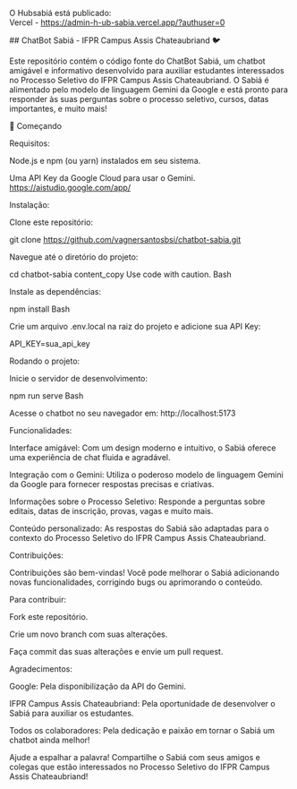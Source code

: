 O Hubsabiá está publicado:<br>
Vercel - https://admin-h-ub-sabia.vercel.app/?authuser=0

<chat style="text-align:center">## ChatBot Sabiá - IFPR Campus Assis Chateaubriand 🐦</chat>

Este repositório contém o código fonte do ChatBot Sabiá, um chatbot amigável e informativo desenvolvido para auxiliar estudantes interessados no Processo Seletivo do IFPR Campus Assis Chateaubriand.  O Sabiá é alimentado pelo modelo de linguagem Gemini da Google e está pronto para responder às suas perguntas sobre o processo seletivo, cursos, datas importantes, e muito mais!

🚀 Começando

Requisitos:

Node.js e npm (ou yarn) instalados em seu sistema.

Uma API Key da Google Cloud para usar o Gemini. https://aistudio.google.com/app/

Instalação:

Clone este repositório:

git clone https://github.com/vagnersantosbsi/chatbot-sabia.git


Navegue até o diretório do projeto:

cd chatbot-sabia
content_copy
Use code with caution.
Bash

Instale as dependências:

npm install
Bash

Crie um arquivo .env.local na raiz do projeto e adicione sua API Key:

API_KEY=sua_api_key

Rodando o projeto:

Inicie o servidor de desenvolvimento:

npm run serve
Bash

Acesse o chatbot no seu navegador em: http://localhost:5173

Funcionalidades:

Interface amigável: Com um design moderno e intuitivo, o Sabiá oferece uma experiência de chat fluida e agradável.

Integração com o Gemini: Utiliza o poderoso modelo de linguagem Gemini da Google para fornecer respostas precisas e criativas.

Informações sobre o Processo Seletivo: Responde a perguntas sobre editais, datas de inscrição, provas, vagas e muito mais.

Conteúdo personalizado: As respostas do Sabiá são adaptadas para o contexto do Processo Seletivo do IFPR Campus Assis Chateaubriand.

Contribuições:

Contribuições são bem-vindas! Você pode melhorar o Sabiá adicionando novas funcionalidades, corrigindo bugs ou aprimorando o conteúdo.

Para contribuir:

Fork este repositório.

Crie um novo branch com suas alterações.

Faça commit das suas alterações e envie um pull request.

Agradecimentos:

Google: Pela disponibilização da API do Gemini.

IFPR Campus Assis Chateaubriand: Pela oportunidade de desenvolver o Sabiá para auxiliar os estudantes.

Todos os colaboradores: Pela dedicação e paixão em tornar o Sabiá um chatbot ainda melhor!

Ajude a espalhar a palavra! Compartilhe o Sabiá com seus amigos e colegas que estão interessados no Processo Seletivo do IFPR Campus Assis Chateaubriand!
